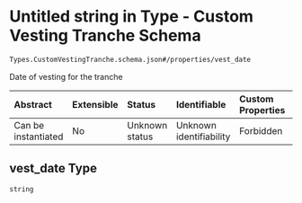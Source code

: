 # Untitled string in Type - Custom Vesting Tranche Schema

```txt
Types.CustomVestingTranche.schema.json#/properties/vest_date
```

Date of vesting for the tranche

| Abstract            | Extensible | Status         | Identifiable            | Custom Properties | Additional Properties | Access Restrictions | Defined In                                                                                                    |
| :------------------ | :--------- | :------------- | :---------------------- | :---------------- | :-------------------- | :------------------ | :------------------------------------------------------------------------------------------------------------ |
| Can be instantiated | No         | Unknown status | Unknown identifiability | Forbidden         | Allowed               | none                | [CustomVestingTranche.schema.json\*](../schema/types/CustomVestingTranche.schema.json "open original schema") |

## vest_date Type

`string`
